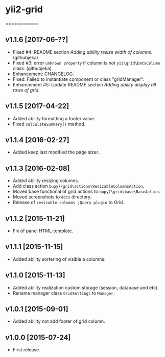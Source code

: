 # yii2-grid
===========

v1.1.6 [2017-06-??]
-------------------

- Fixed #4: README section *Adding ability resize width of columns*. (githubjeka)
- Fixed #3: error `unknown property` if column is not `yii\grid\DataColumn` class. (githubjeka)
- Enhancement: CHANGELOG.
- Fixed: Failed to instantiate component or class "gridManager".
- Enhancement #5: Update README section *Adding ability display all rows of grid*.

v1.1.5 [2017-04-22]
-------------------

- Added ability formatting a footer value.
- Fixed `calculateSummary()` method.

v1.1.4 [2016-02-27]
-------------------

- Added keep last modified the page sizer.

v1.1.3 [2016-02-08]
-------------------

- Added ability resizing columns.
- Add class action `bupy7\grid\actions\ResizableColumnsAction`.
- Moved base functional of grid actions to `bupy7\grid\base\BaseAction`.
- Moved screenshots to `docs` directory.
- Release of `resizable columns jQuery plugin` to Grid. 

v1.1.2 [2015-11-21]
-------------------

- Fix of panel HTML-template.

v1.1.1 [2015-11-15]
-------------------

- Added ability sortering of visible a columns.

v1.1.0 [2015-11-13]
-------------------

- Added ability realization custom storage (session, database and etc).
- Rename manager class `GridSettings` to `Manager`.

v1.0.1 [2015-09-01]
-------------------

- Added ability not add footer of grid column.

v1.0.0 [2015-07-24]
-------------------

- First release.
